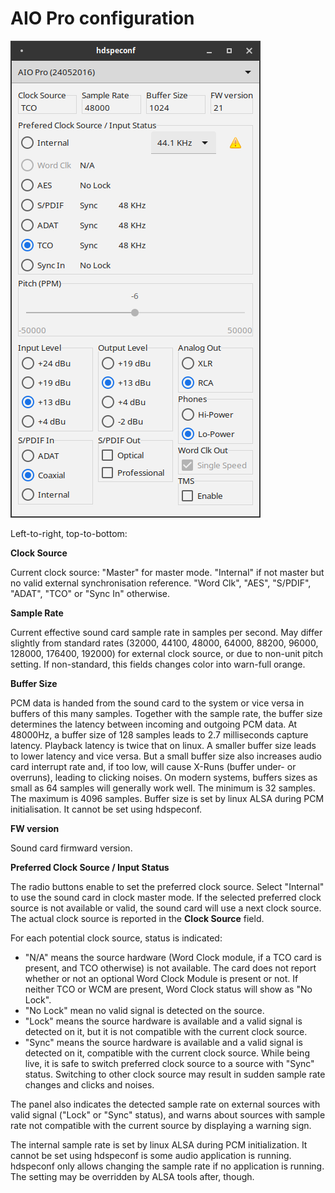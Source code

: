 # AIO Pro configuration

![AIO Pro control panel](AioProTCO.png "AIO Pro control panel")

Left-to-right, top-to-bottom:

**Clock Source**

Current clock source: "Master" for master mode. "Internal" if not master but no valid external synchronisation reference. "Word Clk", "AES", "S/PDIF", "ADAT", "TCO" or "Sync In" otherwise.

**Sample Rate**

Current effective sound card sample rate in samples per second. May differ slightly from standard rates (32000, 44100, 48000, 64000, 88200, 96000, 128000, 176400, 192000) for external clock source, or due to non-unit pitch setting. If non-standard, this fields changes color into warn-full orange.

**Buffer Size**

PCM data is handed from the sound card to the system or vice versa in buffers of this many samples. Together with the sample rate, the buffer size determines the latency between incoming and outgoing PCM data. At 48000Hz, a buffer size of 128 samples leads to 2.7 milliseconds capture latency. Playback latency is twice that on linux.  A smaller buffer size leads to lower latency and vice versa. But a small buffer size also increases audio card interrupt rate and, if too low, will cause X-Runs (buffer under- or overruns), leading to clicking noises. On modern systems, buffers sizes as small as 64 samples will generally work well. The minimum is 32 samples. The maximum is 4096 samples. Buffer size is set by linux ALSA during PCM initialisation. It cannot be set using hdspeconf.

**FW version**

Sound card firmward version.

**Preferred Clock Source / Input Status**

The radio buttons enable to set the preferred clock source. Select "Internal" to use the sound card in clock master mode. If the selected preferred clock source is not available or valid, the sound card will use a next clock source. The actual clock source is reported in the **Clock Source** field.

For each potential clock source, status is indicated: 
- "N/A" means the source hardware (Word Clock module, if a TCO card is present, and TCO otherwise) is not available. The card does not report whether or not an optional Word Clock Module is present or not. If neither TCO or WCM are present, Word Clock status will show as "No Lock". 
- "No Lock" mean no valid signal is detected on the source. 
- "Lock" means the source hardware is available and a valid signal is detected on it, but it is not compatible with the current clock source.
- "Sync" means the source hardware is available and a valid signal is detected on it, compatible with the current clock source.
While being live, it is safe to switch preferred clock source to a source with "Sync" status. Switching to other clock source may result in sudden sample rate changes and clicks and noises.

The panel also indicates the detected sample rate on external sources with valid signal ("Lock" or "Sync" status), and warns about sources with sample rate not compatible with the current source by displaying a warning sign.

The internal sample rate is set by linux ALSA during PCM initialization. It cannot be set using hdspeconf is some audio application is running. hdspeconf only allows changing the sample rate if no application is running. The setting may be overridden by ALSA tools after, though.

